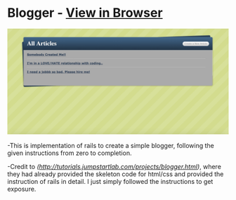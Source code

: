 # Blogger - [View in Browser](https://calm-garden-13460.herokuapp.com/)

![Main-Page](screenshot.png)

-This is implementation of rails to create a simple blogger, following the given instructions from zero to completion.  

-Credit to *(http://tutorials.jumpstartlab.com/projects/blogger.html)*, where they had already provided the skeleton code for html/css and provided the instruction of rails in detail. I just simply followed the instructions to get exposure. 

